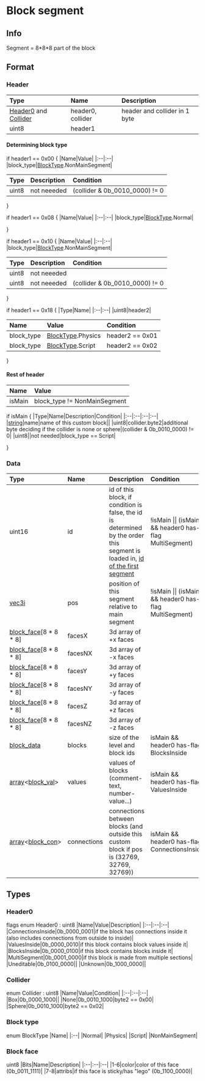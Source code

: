 # Block segment
## Info
Segment = 8\*8\*8 part of the block
## Format
### Header
|Type|Name|Description|
|:--|:--|:--|
|[Header0](#header0) and [Collider](#collider)|header0, collider|header and collider in 1 byte|
|uint8|header1||

#### Determining block type
if header1 == 0x00 {
|Name|Value|
|:--|:--|
|block_type|[BlockType](#block-type).NonMainSegment|

|Type|Description|Condition|
|:--|:--|:--|
|uint8|not neeeded|(collider & 0b_0010_0000) != 0|

}

if header1 == 0x08 {
|Name|Value|
|:--|:--|
|block_type|[BlockType](#block-type).Normal|

}

if header1 == 0x10 {
|Name|Value|
|:--|:--|
|block_type|[BlockType](#block-type).NonMainSegment|

|Type|Description|Condition|
|:--|:--|:--|
|uint8|not neeeded||
|uint8|not neeeded|(collider & 0b_0010_0000) != 0|

}

if header1 == 0x18 {
|Type|Name|
|:--|:--|
|uint8|header2|

|Name|Value|Condition|
|:--|:--|:--|
|block_type|[BlockType](#block-type).Physics|header2 == 0x01|
|block_type|[BlockType](#block-type).Script|header2 == 0x02|

}
#### Rest of header
|Name|Value|
|:--|:--|
|isMain|block_type != NonMainSegment|

if isMain {
|Type|Name|Description|Condition|
|:--|:--|:--|:--|
|[string](https://github.com/BitcoderCZ/Fancade_Game_Format/blob/main/string.md)|name|name of this custom block||
|uint8|collider.byte2|additional byte deciding if the collider is none or sphere|(collider & 0b_0010_0000) != 0|
|uint8||not needed|block_type == Script|

}
### Data
|Type|Name|Description|Condition|
|:--|:--|:--|:--|
|uint16|id|id of this block, if condition is false, the id is determined by the order this segment is loaded in, [id of the first segment](https://github.com/BitcoderCZ/Fancade_Game_Format/blob/main/README.md#blocks-added)|!isMain \|\| (isMain && header0 has-flag MultiSegment)|
|[vec3i](https://github.com/BitcoderCZ/Fancade_Game_Format/blob/main/vec3i.md)|pos|position of this segment relative to main segment|!isMain \|\| (isMain && header0 has-flag MultiSegment)|
|[block_face](#block-face)[8 * 8 * 8]|facesX|3d array of +x faces||
|[block_face](#block-face)[8 * 8 * 8]|facesNX|3d array of -x faces||
|[block_face](#block-face)[8 * 8 * 8]|facesY|3d array of +y faces||
|[block_face](#block-face)[8 * 8 * 8]|facesNY|3d array of -y faces||
|[block_face](#block-face)[8 * 8 * 8]|facesZ|3d array of +z faces||
|[block_face](#block-face)[8 * 8 * 8]|facesNZ|3d array of -z faces||
|[block_data](https://github.com/BitcoderCZ/Fancade_Game_Format/blob/main/block_data.md)|blocks|size of the level and block ids|isMain && header0 has-flag BlocksInside|
|[array](https://github.com/BitcoderCZ/Fancade_Game_Format/blob/main/array.md)<[block_val](https://github.com/BitcoderCZ/Fancade_Game_Format/blob/main/block_val.md)>|values|values of blocks (comment-text, number-value...)|isMain && header0 has-flag ValuesInside|
|[array](https://github.com/BitcoderCZ/Fancade_Game_Format/blob/main/array.md)<[block_con](https://github.com/BitcoderCZ/Fancade_Game_Format/blob/main/block_con.md)>|connections|connections between blocks (and outside this custom block if pos is (32769, 32769, 32769))|isMain && header0 has-flag ConnectionsInside|
## Types
### Header0
flags enum Header0 : uint8
|Name|Value|Description|
|:--|:--|:--|
|ConnectionsInside|0b_0000_0001|if the block has connections inside it (also includes connections from outside to inside)|
|ValuesInside|0b_0000_0010|if this block contains block values inside it|
|BlocksInside|0b_0000_0100|if this block contains blocks inside it|
|MultiSegment|0b_0001_0000|if this block is made from multiple sections|
|Uneditable|0b_0100_0000||
|Unknown|0b_1000_0000||
### Collider
enum Collider : uint8
|Name|Value|Condition|
|:--|:--|:--|
|Box|0b_0000_1000||
|None|0b_0010_1000|byte2 == 0x00|
|Sphere|0b_0010_1000|byte2 == 0x02|
### Block type
enum BlockType
|Name|
|:--|
|Normal|
|Physics|
|Script|
|NonMainSegment|
### Block face
uint8
|Bits|Name|Description|
|:--|:--|:--|
|1-6|color|color of this face (0b_0011_1111)|
|7-8|attribs|if this face is sticky/has "lego" (0b_1100_0000)|